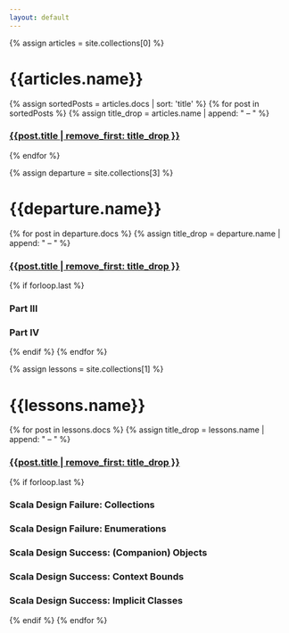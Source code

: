 ```yaml
---
layout: default
---
```


<div class="wrapper">

{% assign articles = site.collections[0] %}
<h1>{{articles.name}}</h1>
{% assign sortedPosts = articles.docs | sort: 'title' %}
{% for post in sortedPosts %}
  {% assign title_drop = articles.name | append: " – " %}
  <h3><a href="{{post.url | prepend: site.baseurl}}">{{post.title | remove_first: title_drop }}</a></h3>
{% endfor %}
<br/>

{% assign departure = site.collections[3] %}
<h1>{{departure.name}}</h1>
{% for post in departure.docs %}
  {% assign title_drop = departure.name | append: " – " %}
  <h3><a href="{{post.url | prepend: site.baseurl}}">{{post.title | remove_first: title_drop }}</a></h3>
  {% if forloop.last %}
  <h3>Part III</h3>
  <h3>Part IV</h3>
  {% endif %}
{% endfor %}
<br/>

{% assign lessons = site.collections[1] %}
<h1>{{lessons.name}}</h1>
{% for post in lessons.docs %}
  {% assign title_drop = lessons.name | append: " – " %}
  <h3><a href="{{post.url | prepend: site.baseurl}}">{{post.title | remove_first: title_drop }}</a></h3>
  {% if forloop.last %}
  <h3>Scala Design Failure: Collections</h3>
  <h3>Scala Design Failure: Enumerations</h3>
  <h3>Scala Design Success: (Companion) Objects</h3>
  <h3>Scala Design Success: Context Bounds</h3>
  <h3>Scala Design Success: Implicit Classes</h3>
  {% endif %}
{% endfor %}

</div>

